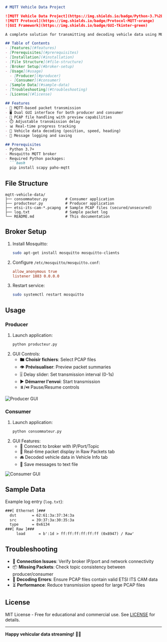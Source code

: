 ```markdown
# MQTT Vehicle Data Project

![MQTT Vehicle Data Project](https://img.shields.io/badge/Python-3.7%2B-blue)
![MQTT Protocol](https://img.shields.io/badge/Protocol-MQTT-orange)
![GUI Framework](https://img.shields.io/badge/GUI-Tkinter-green)

A complete solution for transmitting and decoding vehicle data using MQTT protocol. Includes both producer and consumer applications with intuitive GUIs.

## Table of Contents
- [Features](#features)
- [Prerequisites](#prerequisites)
- [Installation](#installation)
- [File Structure](#file-structure)
- [Broker Setup](#broker-setup)
- [Usage](#usage)
  - [Producer](#producer)
  - [Consumer](#consumer)
- [Sample Data](#sample-data)
- [Troubleshooting](#troubleshooting)
- [License](#license)

## Features
- 📡 MQTT-based packet transmission
- 🖥️ Dual GUI interface for both producer and consumer
- 📁 PCAP file handling with preview capabilities
- ⏱️ Adjustable transmission delay
- 📊 Real-time progress tracking
- 🚗 Vehicle data decoding (position, speed, heading)
- 📝 Message logging and saving

## Prerequisites
- Python 3.7+
- Mosquitto MQTT broker
- Required Python packages:
  ```bash
  pip install scapy paho-mqtt
  ```

## File Structure
```
mqtt-vehicle-data/
├── consommateur.py        # Consumer application
├── producteur.py          # Producer application
├── etsi-its-cam-*.pcapng  # Sample PCAP files (secured/unsecured)
├── log.txt                # Sample packet log
└── README.md              # This documentation
```

## Broker Setup
1. Install Mosquitto:
   ```bash
   sudo apt-get install mosquitto mosquitto-clients
   ```
2. Configure `/etc/mosquitto/mosquitto.conf`:
   ```ini
   allow_anonymous true
   listener 1883 0.0.0.0
   ```
3. Restart service:
   ```bash
   sudo systemctl restart mosquitto
   ```

## Usage

### Producer
1. Launch application:
   ```bash
   python producteur.py
   ```
2. GUI Controls:
   - 🖿 **Choisir fichiers**: Select PCAP files
   - 👁️ **Prévisualiser**: Preview packet summaries
   - 🎚️ Delay slider: Set transmission interval (0-1s)
   - ▶️ **Démarrer l'envoi**: Start transmission
   - ⏸️/⏯️ Pause/Resume controls

![Producer GUI](https://via.placeholder.com/600x400?text=Producer+GUI+Preview)

### Consumer
1. Launch application:
   ```bash
   python consommateur.py
   ```
2. GUI Features:
   - 📡 Connect to broker with IP/Port/Topic
   - 📨 Real-time packet display in Raw Packets tab
   - 🚘 Decoded vehicle data in Vehicle Info tab
   - 💾 Save messages to text file

![Consumer GUI](https://via.placeholder.com/600x400?text=Consumer+GUI+Preview)

## Sample Data
Example log entry (`log.txt`):
```txt
###[ Ethernet ]###
  dst       = 62:61:3a:37:34:3a
  src       = 39:37:3a:30:35:3a
  type      = 0x6134
###[ Raw ]###
     load      = b':1d > ff:ff:ff:ff:ff:ff (0x8947) / Raw'
```

## Troubleshooting
- 🔗 **Connection Issues**: Verify broker IP/port and network connectivity
- 📦 **Missing Packets**: Check topic consistency between producer/consumer
- 🐞 **Decoding Errors**: Ensure PCAP files contain valid ETSI ITS CAM data
- ⏳ **Performance**: Reduce transmission speed for large PCAP files

## License
MIT License - Free for educational and commercial use. See [LICENSE](LICENSE) for details.

---

**Happy vehicular data streaming!** 🚗💨
```